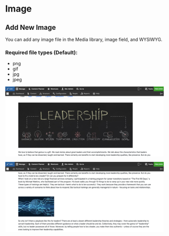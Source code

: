 # Image

## Add New Image 

You can add any image file in the Media library, image field, and WYSIWYG.  


### Required file types \(Default\):

* png
* gif 
* jpg 
* jpeg

![](../../../../.gitbook/assets/test.png)

![](../../../../.gitbook/assets/ttt.png)

